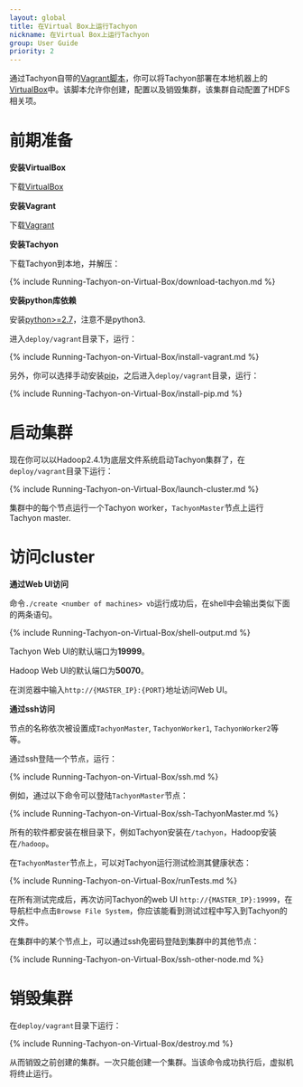 ```yaml
---
layout: global
title: 在Virtual Box上运行Tachyon
nickname: 在Virtual Box上运行Tachyon
group: User Guide
priority: 2
---
```

通过Tachyon自带的[Vagrant脚本](https://github.com/amplab/tachyon/tree/master/deploy/vagrant)，你可以将Tachyon部署在本地机器上的[VirtualBox](https://www.virtualbox.org/)中。该脚本允许你创建，配置以及销毁集群，该集群自动配置了HDFS相关项。

# 前期准备

**安装VirtualBox**

下载[VirtualBox](https://www.virtualbox.org/wiki/Downloads)

**安装Vagrant**

下载[Vagrant](https://www.vagrantup.com/downloads.html)

**安装Tachyon**

下载Tachyon到本地，并解压：

{% include Running-Tachyon-on-Virtual-Box/download-tachyon.md %}

**安装python库依赖**

安装[python>=2.7](https://www.python.org/)，注意不是python3.

进入`deploy/vagrant`目录下，运行：

{% include Running-Tachyon-on-Virtual-Box/install-vagrant.md %}

另外，你可以选择手动安装[pip](https://pip.pypa.io/en/latest/installing/)，之后进入`deploy/vagrant`目录，运行：

{% include Running-Tachyon-on-Virtual-Box/install-pip.md %}

# 启动集群

现在你可以以Hadoop2.4.1为底层文件系统启动Tachyon集群了，在`deploy/vagrant`目录下运行：

{% include Running-Tachyon-on-Virtual-Box/launch-cluster.md %}

集群中的每个节点运行一个Tachyon worker，`TachyonMaster`节点上运行Tachyon master.

# 访问cluster

**通过Web UI访问**

命令`./create <number of machines> vb`运行成功后，在shell中会输出类似下面的两条语句。

{% include Running-Tachyon-on-Virtual-Box/shell-output.md %}

Tachyon Web UI的默认端口为**19999**。

Hadoop Web UI的默认端口为**50070**。

在浏览器中输入`http://{MASTER_IP}:{PORT}`地址访问Web UI。

**通过ssh访问**

节点的名称依次被设置成`TachyonMaster`, `TachyonWorker1`, `TachyonWorker2`等等。

通过ssh登陆一个节点，运行：

{% include Running-Tachyon-on-Virtual-Box/ssh.md %}

例如，通过以下命令可以登陆`TachyonMaster`节点：

{% include Running-Tachyon-on-Virtual-Box/ssh-TachyonMaster.md %}

所有的软件都安装在根目录下，例如Tachyon安装在`/tachyon`，Hadoop安装在`/hadoop`。

在`TachyonMaster`节点上，可以对Tachyon运行测试检测其健康状态：

{% include Running-Tachyon-on-Virtual-Box/runTests.md %}

在所有测试完成后，再次访问Tachyon的web UI `http://{MASTER_IP}:19999`，在导航栏中点击`Browse File System`，你应该能看到测试过程中写入到Tachyon的文件。

在集群中的某个节点上，可以通过ssh免密码登陆到集群中的其他节点：

{% include Running-Tachyon-on-Virtual-Box/ssh-other-node.md %}

# 销毁集群

在`deploy/vagrant`目录下运行：

{% include Running-Tachyon-on-Virtual-Box/destroy.md %}

从而销毁之前创建的集群。一次只能创建一个集群。当该命令成功执行后，虚拟机将终止运行。
